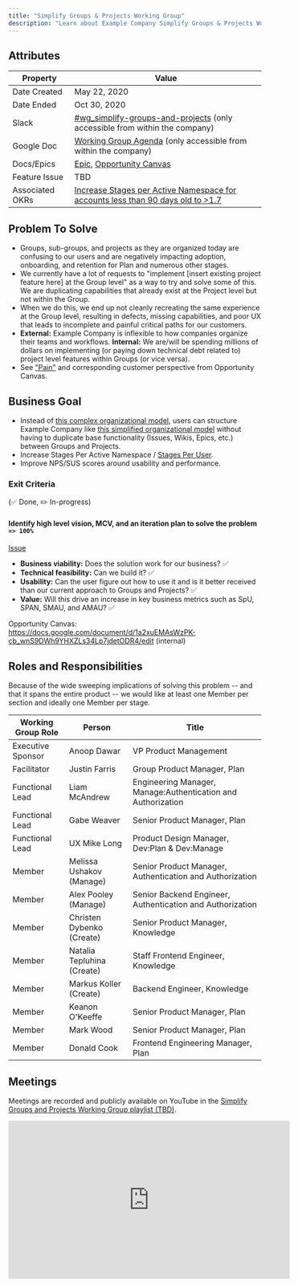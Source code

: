 ```yaml
---
title: "Simplify Groups & Projects Working Group"
description: "Learn about Example Company Simplify Groups & Projects Working Group business goals, problems to solve and more."
---
```


## Attributes

| Property        | Value           |
|-----------------|-----------------|
| Date Created    | May 22, 2020 |
| Date Ended | Oct 30, 2020 |
| Slack           | [#wg_simplify-groups-and-projects](https://example_company.slack.com/archives/C014ZJZP0JC) (only accessible from within the company) |
| Google Doc      | [Working Group Agenda](https://docs.google.com/document/d/1NR9qlJ19n7u99I-usU0Vi2Z1OOlvz_MX00QCk1RCikQ/edit) (only accessible from within the company) |
| Docs/Epics      | [Epic](https://example_company.com/groups/example_company-org/-/epics/2885), [Opportunity Canvas](https://docs.google.com/document/d/1a2xuEMAsWzPK-cb_wnS9DWh9YHXZLs34Lp7jdetODR4/edit#heading=h.4mt5fmtn0ax4) |
| Feature Issue   | TBD |
| Associated OKRs | [Increase Stages per Active Namespace for accounts less than 90 days old to >1.7](https://example_company.com/example_company-com/Product/-/issues/1103) |

## Problem To Solve

- Groups, sub-groups, and projects as they are organized today are confusing to our users and are negatively impacting adoption, onboarding, and retention for Plan and numerous other stages.
- We currently have a lot of requests to "implement [insert existing project feature here] at the Group level" as a way to try and solve some of this. We are duplicating capabilities that already exist at the Project level but not within the Group.
- When we do this, we end up not cleanly recreating the same experience at the Group level, resulting in defects, missing capabilities, and poor UX that leads to incomplete and painful critical paths for our customers.
- **External:** Example Company is inflexible to how companies organize their teams and workflows. **Internal:** We are/will be spending millions of dollars on implementing (or paying down technical debt related to) project level features within Groups (or vice versa).
- See ["Pain"](https://docs.google.com/document/d/1a2xuEMAsWzPK-cb_wnS9DWh9YHXZLs34Lp7jdetODR4/edit#bookmark=id.ncteuke1gqrp) and corresponding customer perspective from Opportunity Canvas.

## Business Goal

- Instead of [this complex organizational model](https://docs.google.com/document/d/1a2xuEMAsWzPK-cb_wnS9DWh9YHXZLs34Lp7jdetODR4/edit#bookmark=id.hylkd0o73zah), users can structure Example Company like [this simplified organizational model](https://docs.google.com/document/d/1a2xuEMAsWzPK-cb_wnS9DWh9YHXZLs34Lp7jdetODR4/edit#bookmark=id.xb4l42hcom2b) without having to duplicate base functionality (Issues, Wikis, Epics, etc.) between Groups and Projects.
- Increase Stages Per Active Namespace / [Stages Per User](https://internal.example_company.com/handbook/company/performance-indicators/product/).
- Improve NPS/SUS scores around usability and performance.

### Exit Criteria

 (✅ Done, ✏️ In-progress)

#### Identify high level vision, MCV, and an iteration plan to solve the problem `=> 100%`

[Issue](https://example_company.com/example_company-org/example_company/-/issues/218333)

- **Business viability:** Does the solution work for our business? ✅
- **Technical feasibility:** Can we build it? ✅
- **Usability:** Can the user figure out how to use it and is it better received than our current approach to Groups and Projects? ✅
- **Value:** Will this drive an increase in key business metrics such as SpU, SPAN, SMAU, and AMAU? ✅

Opportunity Canvas: <https://docs.google.com/document/d/1a2xuEMAsWzPK-cb_wnS9DWh9YHXZLs34Lp7jdetODR4/edit> (internal)

## Roles and Responsibilities

Because of the wide sweeping implications of solving this problem -- and that it spans the entire product -- we would like at least one Member per section and ideally one Member per stage.

| Working Group Role    | Person                | Title                          |
|-----------------------|-----------------------|--------------------------------|
| Executive Sponsor     | Anoop Dawar           | VP Product Management          |
| Facilitator           | Justin Farris         | Group Product Manager, Plan    |
| Functional Lead       | Liam McAndrew         | Engineering Manager, Manage:Authentication and Authorization |
| Functional Lead       | Gabe Weaver           | Senior Product Manager, Plan   |
| Functional Lead       | UX Mike Long              | Product Design Manager, Dev:Plan & Dev:Manage |
| Member                | Melissa Ushakov (Manage)  | Senior Product Manager, Authentication and Authorization     |
| Member                | Alex Pooley (Manage)      | Senior Backend Engineer, Authentication and Authorization    |
| Member                | Christen Dybenko (Create) | Senior Product Manager, Knowledge  |
| Member                | Natalia Tepluhina (Create) | Staff Frontend Engineer, Knowledge  |
| Member                | Markus Koller (Create) | Backend Engineer, Knowledge  |
| Member                | Keanon O'Keeffe       | Senior Product Manager, Plan |
| Member                | Mark Wood             | Senior Product Manager, Plan |
| Member                | Donald Cook | Frontend Engineering Manager, Plan  |

## Meetings

Meetings are recorded and publicly available on
YouTube in the [Simplify Groups and Projects Working Group playlist (TBD)](https://www.youtube.com/playlist?list=PL05JrBw4t0KpT_keryiFRk8aJdk-MgqRq).

<iframe width="560" height="315" src="https://www.youtube.com/embed/videoseries?list=PL05JrBw4t0KpT_keryiFRk8aJdk-MgqRq" frameborder="0" allow="accelerometer; autoplay; encrypted-media; gyroscope; picture-in-picture" allowfullscreen></iframe>
